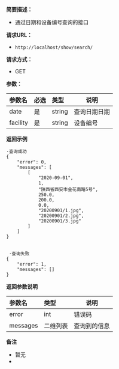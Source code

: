 **简要描述：** 

- 通过日期和设备编号查询的接口

**请求URL：** 
- ` http://localhost/show/search/ `
  

**请求方式：**

- GET

**参数：** 

| 参数名   | 必选 | 类型   | 说明         |
| :------- | :--- | :----- | ------------ |
| date     | 是   | string | 查询日期日期 |
| facility | 是   | string | 设备编号     |


 **返回示例**
``` 
·查询成功 
{
    "error": 0,
    "messages": [
        [
            "2020-09-01",
            1,
            "陕西省西安市金花南路5号",
            250.0,
            200.0,
            0.0,
            "20200901/1.jpg",
            "20200901/2.jpg",
            "20200901/3.jpg"
        ]
    ]
}
  
  
 ·查询失败
{
    "error": 1,
    "messages": []
}

```


 **返回参数说明** 

| 参数名   | 类型     | 说明         |
| :------- | :------- | ------------ |
| error    | int      | 错误码       |
| messages | 二维列表 | 查询到的信息 |

 **备注** 

- 暂无
- 